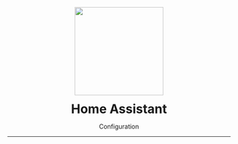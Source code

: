 <p align="center">
	<img src=".https://github.com/RubenDijk/Home-Assistant-Config/blob/main/Smart_Home.png" width="200">
	<h1 align=center style="margin: 0;"> Home Assistant</h1>
	<p align=center>Configuration</p>
</p>

---
